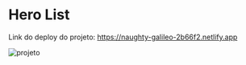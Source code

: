 # Hero List

Link do deploy do projeto: https://naughty-galileo-2b66f2.netlify.app

![projeto](./docs/gif.gif)
